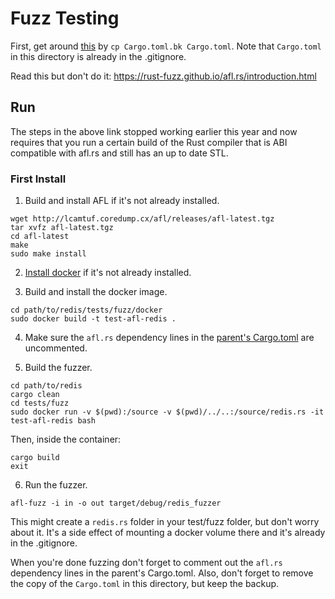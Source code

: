 # Fuzz Testing

First, get around [this](https://github.com/rust-lang/cargo/issues/1423) by `cp Cargo.toml.bk Cargo.toml`. Note that `Cargo.toml` in this directory is already in the .gitignore.

Read this but don't do it: https://rust-fuzz.github.io/afl.rs/introduction.html 

## Run

The steps in the above link stopped working earlier this year and now requires that you run a certain build of the Rust compiler that is ABI compatible with afl.rs and still has an up to date STL.

### First Install

1. Build and install AFL if it's not already installed.

```
wget http://lcamtuf.coredump.cx/afl/releases/afl-latest.tgz
tar xvfz afl-latest.tgz
cd afl-latest
make
sudo make install
```

2. [Install docker](https://docs.docker.com/engine/installation/) if it's not already installed.

3. Build and install the docker image. 

```
cd path/to/redis/tests/fuzz/docker
sudo docker build -t test-afl-redis .
```

4. Make sure the `afl.rs` dependency lines in the [parent's Cargo.toml](../../Cargo.toml) are uncommented.

5. Build the fuzzer.

```
cd path/to/redis
cargo clean
cd tests/fuzz
sudo docker run -v $(pwd):/source -v $(pwd)/../..:/source/redis.rs -it test-afl-redis bash
```

Then, inside the container:

```
cargo build
exit
```

6. Run the fuzzer.

```
afl-fuzz -i in -o out target/debug/redis_fuzzer
```

This might create a `redis.rs` folder in your test/fuzz folder, but don't worry about it. It's a side effect of mounting a docker volume there and it's already in the .gitignore.

When you're done fuzzing don't forget to comment out the `afl.rs` dependency lines in the parent's Cargo.toml. Also, don't forget to remove the copy of the `Cargo.toml` in this directory, but keep the backup.
